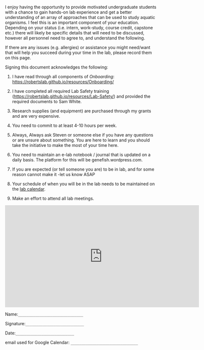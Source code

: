 


I enjoy having the opportunity to provide motivated undergraduate students with a chance to gain hands-on lab experience and get a better understanding of an array of approaches that can be used to study aquatic organisms. I feel this is an important component of your education. Depending on your status (i.e. intern, work-study, course credit, capstone etc.) there will likely be specific details that will need to be discussed, however all personnel need to agree to, and understand the following.

If there are any issues (e.g. allergies) or assistance you might need/want that will help you succeed during your time in the lab, please record them on this page.

Signing this document acknowledges the following:

1) I have read through all components of *Onboarding*: https://robertslab.github.io/resources/Onboarding/

2) I have completed all required Lab Safety training (https://robertslab.github.io/resources/Lab-Safety/) and provided the required documents to Sam White.

3) Research supplies (and equipment) are purchased through my grants and are very expensive.

4) You need to commit to at least 4-10 hours per week.

5) Always, Always ask Steven or someone else if you have any questions or are unsure about something. You are here to learn and you should take the initiative to make the most of your time here.

6) You need to maintain an e-lab notebook / journal that is updated on a daily basis. The platform for this will be genefish.wordpress.com.

7) If you are expected (or tell someone you are) to be in lab, and for some reason cannot make it -let us know ASAP

8) Your schedule of when you will be in the lab needs to be maintained on the [lab calendar](https://calendar.google.com/calendar/embed?src=mrc305%40gmail.com&ctz=America%2FVancouver).

9) Make an effort to attend all lab meetings.

<iframe src="https://docs.google.com/forms/d/e/1FAIpQLSf1-NHOKTN2piSBaTPRH5V9VJPufRoGhc0ue4CVCUpM7Sjqqg/viewform?embedded=true" width="640" height="336" frameborder="0" marginheight="0" marginwidth="0">Loading…</iframe>

Name:`______________________________`

Signature:`___________________________`

Date:`___________________________`

email used for Google Calendar:  `_______________________________`
